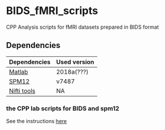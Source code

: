 # BIDS_fMRI_scripts
 CPP Analysis scripts for fMRI datasets prepared in BIDS format

## Dependencies

| Dependencies                                                                                               | Used version |
|------------------------------------------------------------------------------------------------------------|--------------|
| [Matlab](https://www.mathworks.com/products/matlab.html)                                                   | 2018a(???)   |
| [SPM12](https://www.fil.ion.ucl.ac.uk/spm/software/spm12/)                                                 | v7487        |
| [Nifti tools](https://www.mathworks.com/matlabcentral/fileexchange/8797-tools-for-nifti-and-analyze-image) | NA           |


### the CPP lab scripts for BIDS and spm12
See the instructions [here](CPP_scripts_SPM12_BIDS/Instructions.md)
